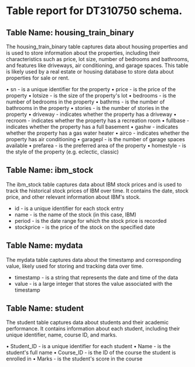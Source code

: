 # Table report for DT310750 schema.

## Table Name: housing_train_binary

 The housing_train_binary table captures data about housing properties and is used to store information about the properties, including their characteristics such as price, lot size, number of bedrooms and bathrooms, and features like driveways, air conditioning, and garage spaces. This table is likely used by a real estate or housing database to store data about properties for sale or rent.

• sn - is a unique identifier for the property
• price - is the price of the property
• lotsize - is the size of the property's lot
• bedrooms - is the number of bedrooms in the property
• bathrms - is the number of bathrooms in the property
• stories - is the number of stories in the property
• driveway - indicates whether the property has a driveway
• recroom - indicates whether the property has a recreation room
• fullbase - indicates whether the property has a full basement
• gashw - indicates whether the property has a gas water heater
• airco - indicates whether the property has air conditioning
• garagepl - is the number of garage spaces available
• prefarea - is the preferred area of the property
• homestyle - is the style of the property (e.g. eclectic, classic)


## Table Name: ibm_stock

 The ibm_stock table captures data about IBM stock prices and is used to track the historical stock prices of IBM over time. It contains the date, stock price, and other relevant information about IBM's stock.

* id - is a unique identifier for each stock entry
* name - is the name of the stock (in this case, IBM)
* period - is the date range for which the stock price is recorded
* stockprice - is the price of the stock on the specified date


## Table Name: mydata

 The mydata table captures data about the timestamp and corresponding value, likely used for storing and tracking data over time. 
* timestamp - is a string that represents the date and time of the data
* value - is a large integer that stores the value associated with the timestamp


## Table Name: student

 The student table captures data about students and their academic performance. It contains information about each student, including their unique identifier, name, course ID, and marks.

• Student_ID - is a unique identifier for each student
• Name - is the student's full name
• Course_ID - is the ID of the course the student is enrolled in
• Marks - is the student's score in the course


